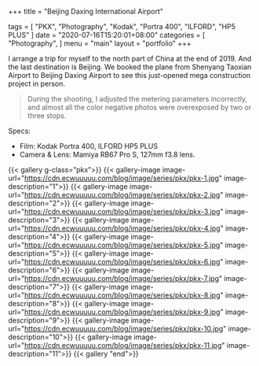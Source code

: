 +++
title = "Beijing Daxing International Airport"

tags = [
    "PKX",
    "Photography",
    "Kodak",
    "Portra 400",
    "ILFORD",
    "HP5 PLUS"
]
date = "2020-07-16T15:20:01+08:00"
categories = [
    "Photography",
]
menu = "main"
layout = "portfolio"
+++


<!--more-->

I arrange a trip for myself to the north part of China at the end of 2019. And the last destination is Beijing. We booked the plane from Shenyang Taoxian Airport to Beijing Daxing Airport to see this just-opened mega construction project in person.

> During the shooting, I adjusted the metering parameters incorrectly, and almost all the color negative photos were overexposed by two or three stops.

Specs:
- Film: Kodak Portra 400, ILFORD HP5 PLUS
- Camera & Lens: Mamiya RB67 Pro S, 127mm f3.8 lens.

{{< gallery g-class="pkx">}}
{{< gallery-image
image-url="https://cdn.ecwuuuuu.com/blog/image/series/pkx/pkx-1.jpg"
image-description="1">}}
{{< gallery-image
image-url="https://cdn.ecwuuuuu.com/blog/image/series/pkx/pkx-2.jpg"
image-description="2">}}
{{< gallery-image
image-url="https://cdn.ecwuuuuu.com/blog/image/series/pkx/pkx-3.jpg"
image-description="3">}}
{{< gallery-image
image-url="https://cdn.ecwuuuuu.com/blog/image/series/pkx/pkx-4.jpg"
image-description="4">}}
{{< gallery-image
image-url="https://cdn.ecwuuuuu.com/blog/image/series/pkx/pkx-5.jpg"
image-description="5">}}
{{< gallery-image
image-url="https://cdn.ecwuuuuu.com/blog/image/series/pkx/pkx-6.jpg"
image-description="6">}}
{{< gallery-image
image-url="https://cdn.ecwuuuuu.com/blog/image/series/pkx/pkx-7.jpg"
image-description="7">}}
{{< gallery-image
image-url="https://cdn.ecwuuuuu.com/blog/image/series/pkx/pkx-8.jpg"
image-description="8">}}
{{< gallery-image
image-url="https://cdn.ecwuuuuu.com/blog/image/series/pkx/pkx-9.jpg"
image-description="9">}}
{{< gallery-image
image-url="https://cdn.ecwuuuuu.com/blog/image/series/pkx/pkx-10.jpg"
image-description="10">}}
{{< gallery-image
image-url="https://cdn.ecwuuuuu.com/blog/image/series/pkx/pkx-11.jpg"
image-description="11">}}
{{< gallery "end">}}